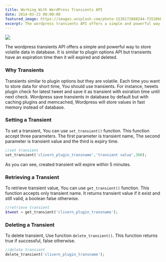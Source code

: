 ```yaml
---
title: Working With WordPress Transients API
date: 2014-03-23 00:00:00
featured_image: https://images.unsplash.com/photo-1530172888244-f3520bbeaa55
excerpt: The wordpress transients API offers a simple and powerful way to store volatile data in database. It is similar to plugin options API but transients have an expiration time then it will expired and deleted.
---
```


![](https://images.unsplash.com/photo-1530172888244-f3520bbeaa55)

The wordpress transients API offers a simple and powerful way to store volatile data in database. It is similar to plugin options API but transients have an expiration time then it will expired and deleted.

### Why Transients

Transients similar to plugin options but they are volatile. Each time you want to store data for short time, You should use transients. For instance, tweets plugin check for latest tweet and save it as transient with exiration time until next check. Wordpress save transients in database by default but with caching plugins and memcached, Wordpress will store values in fast memory instead of database.

### Setting a Transient

To set a transient, You can use `set_transient()` function. This function accept three parameters. The first parameter is transient name, The second parameter is transient value and the third is expiry time.

```php
//set transient
set_transient('clivern_plugin_transname','transient value',300);
```

As you can see, created transient will expire within 5 minutes.

### Retrieving a Transient

To retrieve transient value, You can use `get_transient()` function. This function accepts only transient name. It returns transient value if it exist and still valid, a boolean false otherwise.

```php
//retrieve transient
$tweet = get_transient('clivern_plugin_transname');
```

### Deleting a Transient

To delete transient, Use function `delete_transient()`. This function returns true if successful, false otherwise.

```php
//delete transient
delete_transient('clivern_plugin_transname');
```